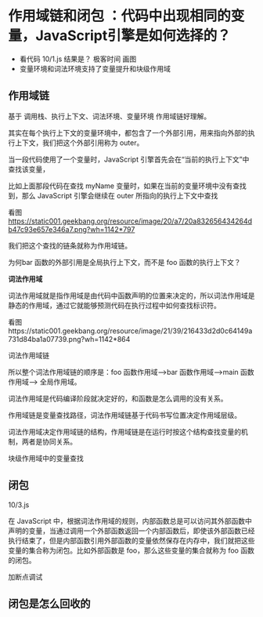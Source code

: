 # 作用域链和闭包 ：代码中出现相同的变量，JavaScript引擎是如何选择的？

- 看代码 10/1.js
    结果是？ 极客时间
    画图
- 变量环境和词法环境支持了变量提升和块级作用域

## 作用域链
基于 调用栈、执行上下文、词法环境、变量环境
作用域链好理解。

其实在每个执行上下文的变量环境中，都包含了一个外部引用，用来指向外部的执行上下文，我们把这个外部引用称为 outer。

当一段代码使用了一个变量时，JavaScript 引擎首先会在“当前的执行上下文”中查找该变量，

比如上面那段代码在查找 myName 变量时，如果在当前的变量环境中没有查找到，那么 JavaScript 引擎会继续在 outer 所指向的执行上下文中查找

看图 https://static001.geekbang.org/resource/image/20/a7/20a832656434264db47c93e657e346a7.png?wh=1142*797

我们把这个查找的链条就称为作用域链。

为何bar 函数的外部引用是全局执行上下文，而不是 foo 函数的执行上下文？

**词法作用域**

词法作用域就是指作用域是由代码中函数声明的位置来决定的，所以词法作用域是静态的作用域，通过它就能够预测代码在执行过程中如何查找标识符。

看图https://static001.geekbang.org/resource/image/21/39/216433d2d0c64149a731d84ba1a07739.png?wh=1142*864

词法作用域链

所以整个词法作用域链的顺序是：foo 函数作用域—>bar 函数作用域—>main 函数作用域—> 全局作用域。

词法作用域是代码编译阶段就决定好的，和函数是怎么调用的没有关系。

作用域链是变量查找路径，词法作用域链基于代码书写位置决定作用域层级。

词法作用域决定作用域链的结构，作用域链是在运行时按这个结构查找变量的机制，两者是协同关系。

块级作用域中的变量查找

## 闭包
10/3.js

在 JavaScript 中，根据词法作用域的规则，内部函数总是可以访问其外部函数中声明的变量，当通过调用一个外部函数返回一个内部函数后，即使该外部函数已经执行结束了，但是内部函数引用外部函数的变量依然保存在内存中，我们就把这些变量的集合称为闭包。比如外部函数是 foo，那么这些变量的集合就称为 foo 函数的闭包。

加断点调试

## 闭包是怎么回收的
